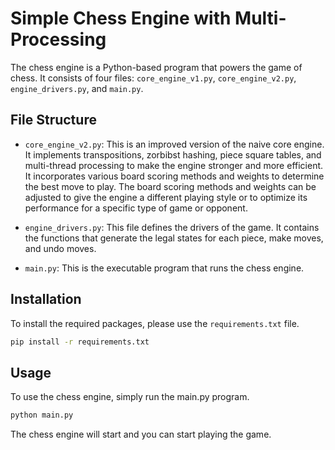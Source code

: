 # Simple Chess Engine with Multi-Processing

The chess engine is a Python-based program that powers the game of chess. It consists of four files: `core_engine_v1.py`, `core_engine_v2.py`, `engine_drivers.py`, and `main.py`.

## File Structure

- `core_engine_v2.py`: This is an improved version of the naive core engine. It implements transpositions, zorbibst hashing, piece square tables, and multi-thread processing to make the engine stronger and more efficient. It incorporates various board scoring methods and weights to determine the best move to play. The board scoring methods and weights can be adjusted to give the engine a different playing style or to optimize its performance for a specific type of game or opponent. 

- `engine_drivers.py`: This file defines the drivers of the game. It contains the functions that generate the legal states for each piece, make moves, and undo moves.

- `main.py`: This is the executable program that runs the chess engine.

## Installation

To install the required packages, please use the `requirements.txt` file.

```bash
pip install -r requirements.txt
```

## Usage
To use the chess engine, simply run the main.py program.
```bash
python main.py
```
The chess engine will start and you can start playing the game.
